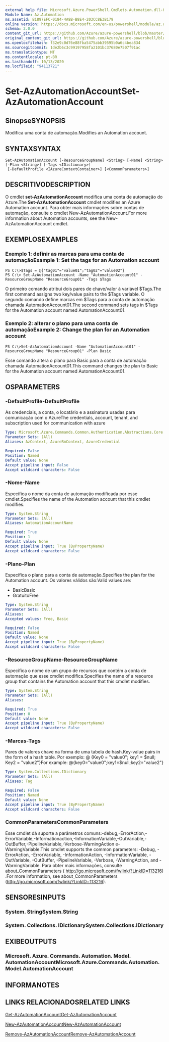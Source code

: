 ```yaml
---
external help file: Microsoft.Azure.PowerShell.Cmdlets.Automation.dll-Help.xml
Module Name: Az.Automation
ms.assetid: B1897EFC-0184-4A8B-B8E4-203CC8E3B179
online version: https://docs.microsoft.com/en-us/powershell/module/az.automation/set-azautomationaccount
schema: 2.0.0
content_git_url: https://github.com/Azure/azure-powershell/blob/master/src/Automation/Automation/help/Set-AzAutomationAccount.md
original_content_git_url: https://github.com/Azure/azure-powershell/blob/master/src/Automation/Automation/help/Set-AzAutomationAccount.md
ms.openlocfilehash: f32e9c0d76e88fba5475abb39595b0a6c4bea834
ms.sourcegitcommit: 1de2b6c3c99197958fa2101bc37680e7507f91ac
ms.translationtype: MT
ms.contentlocale: pt-BR
ms.lasthandoff: 10/13/2020
ms.locfileid: "94113721"
---
```

# <span data-ttu-id="5d525-101">Set-AzAutomationAccount</span><span class="sxs-lookup"><span data-stu-id="5d525-101">Set-AzAutomationAccount</span></span>

## <span data-ttu-id="5d525-102">Sinopse</span><span class="sxs-lookup"><span data-stu-id="5d525-102">SYNOPSIS</span></span>
<span data-ttu-id="5d525-103">Modifica uma conta de automação.</span><span class="sxs-lookup"><span data-stu-id="5d525-103">Modifies an Automation account.</span></span>

## <span data-ttu-id="5d525-104">SYNTAX</span><span class="sxs-lookup"><span data-stu-id="5d525-104">SYNTAX</span></span>

```
Set-AzAutomationAccount [-ResourceGroupName] <String> [-Name] <String> [-Plan <String>] [-Tags <IDictionary>]
 [-DefaultProfile <IAzureContextContainer>] [<CommonParameters>]
```

## <span data-ttu-id="5d525-105">DESCRITIVO</span><span class="sxs-lookup"><span data-stu-id="5d525-105">DESCRIPTION</span></span>
<span data-ttu-id="5d525-106">O cmdlet **set-AzAutomationAccount** modifica uma conta de automação do Azure.</span><span class="sxs-lookup"><span data-stu-id="5d525-106">The **Set-AzAutomationAccount** cmdlet modifies an Azure Automation account.</span></span>
<span data-ttu-id="5d525-107">Para obter mais informações sobre contas de automação, consulte o cmdlet New-AzAutomationAccount.</span><span class="sxs-lookup"><span data-stu-id="5d525-107">For more information about Automation accounts, see the New-AzAutomationAccount cmdlet.</span></span>

## <span data-ttu-id="5d525-108">EXEMPLOS</span><span class="sxs-lookup"><span data-stu-id="5d525-108">EXAMPLES</span></span>

### <span data-ttu-id="5d525-109">Exemplo 1: definir as marcas para uma conta de automação</span><span class="sxs-lookup"><span data-stu-id="5d525-109">Example 1: Set the tags for an Automation account</span></span>
```
PS C:\>$Tags = @{"tag01"="value01";"tag02"="value02"}
PS C:\> Set-AzAutomationAccount -Name "AutomationAccount01" -ResourceGroupName "ResourceGroup01" -Tags $Tags
```

<span data-ttu-id="5d525-110">O primeiro comando atribui dois pares de chave/valor à variável $Tags.</span><span class="sxs-lookup"><span data-stu-id="5d525-110">The first command assigns two key/value pairs to the $Tags variable.</span></span>
<span data-ttu-id="5d525-111">O segundo comando define marcas em $Tags para a conta de automação chamada AutomationAccount01.</span><span class="sxs-lookup"><span data-stu-id="5d525-111">The second command sets tags in $Tags for the Automation account named AutomationAccount01.</span></span>

### <span data-ttu-id="5d525-112">Exemplo 2: alterar o plano para uma conta de automação</span><span class="sxs-lookup"><span data-stu-id="5d525-112">Example 2: Change the plan for an Automation account</span></span>
```
PS C:\>Set-AzAutomationAccount -Name "AutomationAccount01" -ResourceGroupName "ResourceGroup01" -Plan Basic
```

<span data-ttu-id="5d525-113">Esse comando altera o plano para Basic para a conta de automação chamada AutomationAccount01.</span><span class="sxs-lookup"><span data-stu-id="5d525-113">This command changes the plan to Basic for the Automation account named AutomationAccount01.</span></span>

## <span data-ttu-id="5d525-114">OS</span><span class="sxs-lookup"><span data-stu-id="5d525-114">PARAMETERS</span></span>

### <span data-ttu-id="5d525-115">-DefaultProfile</span><span class="sxs-lookup"><span data-stu-id="5d525-115">-DefaultProfile</span></span>
<span data-ttu-id="5d525-116">As credenciais, a conta, o locatário e a assinatura usadas para comunicação com o Azure</span><span class="sxs-lookup"><span data-stu-id="5d525-116">The credentials, account, tenant, and subscription used for communication with azure</span></span>

```yaml
Type: Microsoft.Azure.Commands.Common.Authentication.Abstractions.Core.IAzureContextContainer
Parameter Sets: (All)
Aliases: AzContext, AzureRmContext, AzureCredential

Required: False
Position: Named
Default value: None
Accept pipeline input: False
Accept wildcard characters: False
```

### <span data-ttu-id="5d525-117">-Nome</span><span class="sxs-lookup"><span data-stu-id="5d525-117">-Name</span></span>
<span data-ttu-id="5d525-118">Especifica o nome da conta de automação modificada por esse cmdlet.</span><span class="sxs-lookup"><span data-stu-id="5d525-118">Specifies the name of the Automation account that this cmdlet modifies.</span></span>

```yaml
Type: System.String
Parameter Sets: (All)
Aliases: AutomationAccountName

Required: True
Position: 1
Default value: None
Accept pipeline input: True (ByPropertyName)
Accept wildcard characters: False
```

### <span data-ttu-id="5d525-119">-Plano</span><span class="sxs-lookup"><span data-stu-id="5d525-119">-Plan</span></span>
<span data-ttu-id="5d525-120">Especifica o plano para a conta de automação.</span><span class="sxs-lookup"><span data-stu-id="5d525-120">Specifies the plan for the Automation account.</span></span>
<span data-ttu-id="5d525-121">Os valores válidos são:</span><span class="sxs-lookup"><span data-stu-id="5d525-121">Valid values are:</span></span>
- <span data-ttu-id="5d525-122">Basic</span><span class="sxs-lookup"><span data-stu-id="5d525-122">Basic</span></span>
- <span data-ttu-id="5d525-123">Gratuito</span><span class="sxs-lookup"><span data-stu-id="5d525-123">Free</span></span>

```yaml
Type: System.String
Parameter Sets: (All)
Aliases:
Accepted values: Free, Basic

Required: False
Position: Named
Default value: None
Accept pipeline input: True (ByPropertyName)
Accept wildcard characters: False
```

### <span data-ttu-id="5d525-124">-ResourceGroupName</span><span class="sxs-lookup"><span data-stu-id="5d525-124">-ResourceGroupName</span></span>
<span data-ttu-id="5d525-125">Especifica o nome de um grupo de recursos que contém a conta de automação que esse cmdlet modifica.</span><span class="sxs-lookup"><span data-stu-id="5d525-125">Specifies the name of a resource group that contains the Automation account that this cmdlet modifies.</span></span>

```yaml
Type: System.String
Parameter Sets: (All)
Aliases:

Required: True
Position: 0
Default value: None
Accept pipeline input: True (ByPropertyName)
Accept wildcard characters: False
```

### <span data-ttu-id="5d525-126">-Marcas</span><span class="sxs-lookup"><span data-stu-id="5d525-126">-Tags</span></span>
<span data-ttu-id="5d525-127">Pares de valores chave na forma de uma tabela de hash.</span><span class="sxs-lookup"><span data-stu-id="5d525-127">Key-value pairs in the form of a hash table.</span></span> <span data-ttu-id="5d525-128">Por exemplo: @ {Key0 = "value0"; key1 = $null; Key2 = "value2"}</span><span class="sxs-lookup"><span data-stu-id="5d525-128">For example: @{key0="value0";key1=$null;key2="value2"}</span></span>

```yaml
Type: System.Collections.IDictionary
Parameter Sets: (All)
Aliases: Tag

Required: False
Position: Named
Default value: None
Accept pipeline input: True (ByPropertyName)
Accept wildcard characters: False
```

### <span data-ttu-id="5d525-129">CommonParameters</span><span class="sxs-lookup"><span data-stu-id="5d525-129">CommonParameters</span></span>
<span data-ttu-id="5d525-130">Esse cmdlet dá suporte a parâmetros comuns:-debug,-ErrorAction,-ErrorVariable,-Informationaction,-InformationVariable,-OutVariable,-OutBuffer,-PipelineVariable,-Verbose-WarningAction e-WarningVariable.</span><span class="sxs-lookup"><span data-stu-id="5d525-130">This cmdlet supports the common parameters: -Debug, -ErrorAction, -ErrorVariable, -InformationAction, -InformationVariable, -OutVariable, -OutBuffer, -PipelineVariable, -Verbose, -WarningAction, and -WarningVariable.</span></span> <span data-ttu-id="5d525-131">Para obter mais informações, consulte about_CommonParameters ( http://go.microsoft.com/fwlink/?LinkID=113216) .</span><span class="sxs-lookup"><span data-stu-id="5d525-131">For more information, see about_CommonParameters (http://go.microsoft.com/fwlink/?LinkID=113216).</span></span>

## <span data-ttu-id="5d525-132">SENSORES</span><span class="sxs-lookup"><span data-stu-id="5d525-132">INPUTS</span></span>

### <span data-ttu-id="5d525-133">System. String</span><span class="sxs-lookup"><span data-stu-id="5d525-133">System.String</span></span>

### <span data-ttu-id="5d525-134">System. Collections. IDictionary</span><span class="sxs-lookup"><span data-stu-id="5d525-134">System.Collections.IDictionary</span></span>

## <span data-ttu-id="5d525-135">EXIBE</span><span class="sxs-lookup"><span data-stu-id="5d525-135">OUTPUTS</span></span>

### <span data-ttu-id="5d525-136">Microsoft. Azure. Commands. Automation. Model. AutomationAccount</span><span class="sxs-lookup"><span data-stu-id="5d525-136">Microsoft.Azure.Commands.Automation.Model.AutomationAccount</span></span>

## <span data-ttu-id="5d525-137">INFORMA</span><span class="sxs-lookup"><span data-stu-id="5d525-137">NOTES</span></span>

## <span data-ttu-id="5d525-138">LINKS RELACIONADOS</span><span class="sxs-lookup"><span data-stu-id="5d525-138">RELATED LINKS</span></span>

[<span data-ttu-id="5d525-139">Get-AzAutomationAccount</span><span class="sxs-lookup"><span data-stu-id="5d525-139">Get-AzAutomationAccount</span></span>](./Get-AzAutomationAccount.md)

[<span data-ttu-id="5d525-140">New-AzAutomationAccount</span><span class="sxs-lookup"><span data-stu-id="5d525-140">New-AzAutomationAccount</span></span>](./New-AzAutomationAccount.md)

[<span data-ttu-id="5d525-141">Remove-AzAutomationAccount</span><span class="sxs-lookup"><span data-stu-id="5d525-141">Remove-AzAutomationAccount</span></span>](./Remove-AzAutomationAccount.md)
